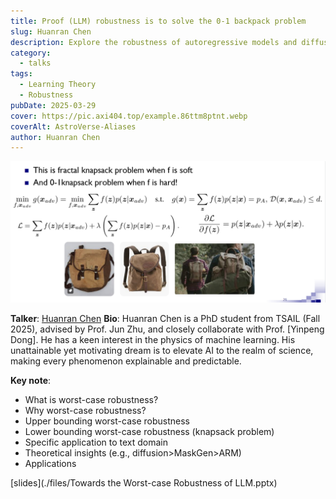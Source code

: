 ```yaml
---
title: Proof (LLM) robustness is to solve the 0-1 backpack problem
slug: Huanran Chen
description: Explore the robustness of autoregressive models and diffusion models, and think about the analysis of the upper and lower boundaries of robustness and its applications.
category:
  - talks
tags:
  - Learning Theory
  - Robustness
pubDate: 2025-03-29
cover: https://pic.axi404.top/example.86ttm8ptnt.webp
coverAlt: AstroVerse-Aliases
author: Huanran Chen
---
```

![](./images/3-29-huanran.png)

**Talker**: [Huanran Chen](https://huanranchen.github.io/)
**Bio**: Huanran Chen is a PhD student from TSAIL (Fall 2025), advised by Prof. Jun Zhu, and closely collaborate with Prof. [Yinpeng Dong]. He has a keen interest in the physics of machine learning. His unattainable yet motivating dream is to elevate AI to the realm of science, making every phenomenon explainable and predictable.

**Key note**: 
- What is worst-case robustness?
- Why worst-case robustness?
- Upper bounding worst-case robustness
- Lower bounding worst-case robustness (knapsack problem)
- Specific application to text domain
- Theoretical insights (e.g., diffusion>MaskGen>ARM)
- Applications

[slides](./files/Towards the Worst-case Robustness of LLM.pptx)